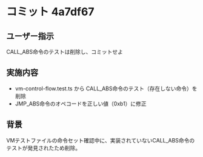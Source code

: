# コミット 4a7df67

## ユーザー指示
CALL_ABS命令のテストは削除し、コミットせよ

## 実施内容
- vm-control-flow.test.ts から CALL_ABS命令のテスト（存在しない命令）を削除
- JMP_ABS命令のオペコードを正しい値（0xb1）に修正

## 背景
VMテストファイルの命令セット確認中に、実装されていないCALL_ABS命令のテストが発見されたため削除。